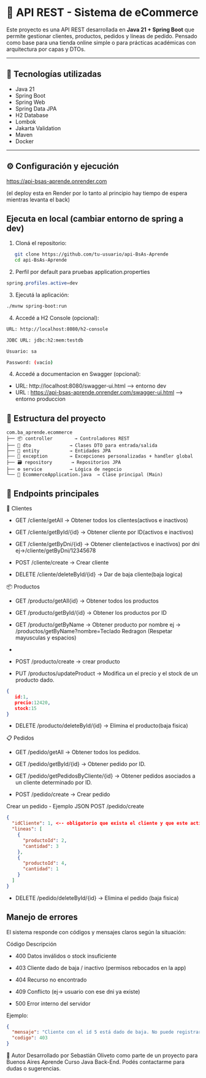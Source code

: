 # 🛒 API REST - Sistema de eCommerce

Este proyecto es una API REST desarrollada en **Java 21 + Spring Boot** que permite gestionar clientes, productos, pedidos y líneas de pedido. Pensado como base para una tienda online simple o para prácticas académicas con arquitectura por capas y DTOs.

---

## 🚀 Tecnologías utilizadas

- Java 21
- Spring Boot
- Spring Web
- Spring Data JPA
- H2 Database
- Lombok
- Jakarta Validation
- Maven
- Docker
---

## ⚙️ Configuración y ejecución
https://api-bsas-aprende.onrender.com 

(el deploy esta en Render por lo tanto al principio hay tiempo de espera mientras levanta el back)

## Ejecuta en local (cambiar entorno de spring a dev)

1. Cloná el repositorio:

```bash
   git clone https://github.com/tu-usuario/api-BsAs-Aprende
   cd api-BsAs-Aprende
```
2. Perfil por default para pruebas
   application.properties
```java
spring.profiles.active=dev
```
3. Ejecutá la aplicación:
```bash
./mvnw spring-boot:run
```
4. Accedé a H2 Console (opcional):

```bash
URL: http://localhost:8080/h2-console

JDBC URL: jdbc:h2:mem:testdb

Usuario: sa

Password: (vacío)
```
4. Accedé a  documentacion en Swagger (opcional):
- URL: http://localhost:8080/swagger-ui.html --> entorno dev
- URL : https://api-bsas-aprende.onrender.com/swagger-ui.html --> entorno produccion

## 🧱 Estructura del proyecto 
```
com.ba_aprende.ecommerce
├── 📦 controller        → Controladores REST
├── 📨 dto              → Clases DTO para entrada/salida
├── 🧬 entity           → Entidades JPA
├── 🚨 exception        → Excepciones personalizadas + handler global
├── 🗃️ repository       → Repositorios JPA
├── ⚙️ service          → Lógica de negocio
└── 🚀 EcommerceApplication.java  → Clase principal (Main)
```
## 🔌 Endpoints principales
🧑 Clientes
- GET /cliente/getAll       → Obtener todos los clientes(activos e inactivos)
- GET /cliente/getById/{id} → Obtener cliente por ID(activos e inactivos)
- GET /cliente/getByDni/{id} → Obtener cliente(activos e inactivos) por dni ej->/cliente/getByDni/12345678


- POST /cliente/create → Crear cliente

- DELETE /cliente/deleteById/{id} → Dar de baja cliente(baja logica)

📦 Productos
- GET /producto/getAll{id} → Obtener todos los productos
- GET /producto/getById/{id} → Obtener los productos por ID
- GET /producto/getByName → Obtener producto por nombre ej → /productos/getByName?nombre=Teclado Redragon (Respetar mayusculas y espacios)
- 
- POST /producto/create → crear producto

- PUT /productos/updateProduct → Modifica un el precio y el stock de un producto dado.
```json
{
   id:1,
   precio:12420,
   stock:15
}
```

- DELETE /producto/deleteById/{id} → Elimina el producto(baja fisica) 

📋 Pedidos

- GET /pedido/getAll → Obtener todos los pedidos.
- GET /pedido/getById/{id} → Obtener pedido por ID.
- GET /pedido/getPedidosByCliente/{id} → Obtener pedidos asociados a un cliente determinado por ID.

- POST /pedido/create → Crear pedido 

Crear un pedido - Ejemplo JSON
POST /pedido/create
```json
{
  "idCliente": 1, <-- obligatorio que exista el cliente y que este activo
  "lineas": [
    {
      "productoId": 2,
      "cantidad": 3
    },
    {
      "productoId": 4,
      "cantidad": 1
    }
  ]
}
```
- DELETE /pedido/deleteById/{id} → Elimina el pedido (baja fisica) 


## Manejo de errores
El sistema responde con códigos y mensajes claros según la situación:

Código	Descripción
- 400	Datos inválidos o stock insuficiente
- 403	Cliente dado de baja / inactivo (permisos rebocados en la app)
- 404	Recurso no encontrado
- 409	Conflicto (ej-> usuario con ese dni ya existe)

- 500	Error interno del servidor

Ejemplo:

```json
{
  "mensaje": "Cliente con el id 5 está dado de baja. No puede registrar pedidos",
  "codigo": 403
}
```

📝 Autor
Desarrollado por Sebastián Oliveto como parte de un proyecto para Buenos Aires Aprende Curso Java Back-End.
Podés contactarme para dudas o sugerencias.
